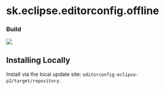 # sk.eclipse.editorconfig.offline


### Build
[![][travis img]][travis]


Installing Locally
------------------

Install via the local update site: `editorconfig-eclipse-p2/target/repository`.


[travis]:https://travis-ci.com/ShaneKingCommonweal/sk.eclipse.editorconfig.offline
[travis img]:https://travis-ci.com/ShaneKingCommonweal/sk.eclipse.editorconfig.offline.svg
